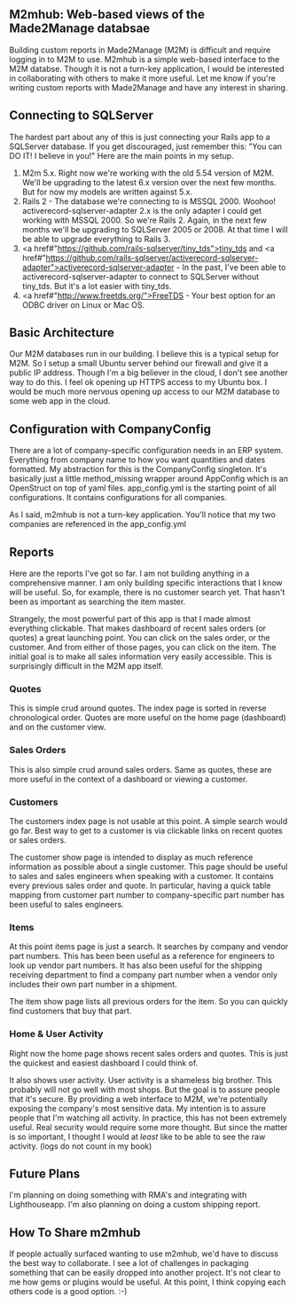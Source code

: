 ## M2mhub: Web-based views of the Made2Manage databsae

Building custom reports in Made2Manage (M2M) is difficult and require logging in to M2M to use. M2mhub is a simple web-based interface to the M2M databse.  Though it is not a turn-key application, I would be interested in collaborating with others to make it more useful. Let me know if you're writing custom reports with Made2Manage and have any interest in sharing.

## Connecting to SQLServer

The hardest part about any of this is just connecting your Rails app to a SQLServer database.  If you get discouraged, just remember this: "You can DO IT! I believe in you!"  Here are the main points in my setup. 

1. M2m 5.x.  Right now we're working with the old 5.54 version of M2M.  We'll be upgrading to the latest 6.x version over the next few months.  But for now my models are written against 5.x.
2. Rails 2 - The database we're connecting to is MSSQL 2000.  Woohoo!  activerecord-sqlserver-adapter 2.x is the only adapter I could get working with MSSQL 2000.  So we're Rails 2.  Again, in the next few months we'll be upgrading to SQLServer 2005 or 2008.  At that time I will be able to upgrade everything to Rails 3.
3. <a href#"https://github.com/rails-sqlserver/tiny_tds">tiny_tds</a> and <a href#"https://github.com/rails-sqlserver/activerecord-sqlserver-adapter">activerecord-sqlserver-adapter</a> - In the past, I've been able to activerecord-sqlserver-adapter to connect to SQLServer without tiny_tds. But it's a lot easier with tiny_tds.
4. <a href#"http://www.freetds.org/">FreeTDS</a> - Your best option for an ODBC driver on Linux or Mac OS.

## Basic Architecture

Our M2M databases run in our building. I believe this is a typical setup for M2M. So I setup a small Ubuntu server behind our firewall and give it a public IP address. Though I'm a big believer in the cloud, I don't see another way to do this. I feel ok opening up HTTPS access to my Ubuntu box. I would be much more nervous opening up access to our M2M database to some web app in the cloud.  

## Configuration with CompanyConfig

There are a lot of company-specific configuration needs in an ERP system. Everything from company name to how you want quantities and dates formatted. My abstraction for this is the CompanyConfig singleton. It's basically just a little method_missing wrapper around AppConfig which is an OpenStruct on top of yaml files.  app_config.yml is the starting point of all configurations. It contains configurations for all companies.

As I said, m2mhub is not a turn-key application. You'll notice that my two companies are referenced in the app_config.yml

## Reports

Here are the reports I've got so far. I am not building anything in a comprehensive manner. I am only building specific interactions that I know will be useful. So, for example, there is no customer search yet. That hasn't been as important as searching the item master.

Strangely, the most powerful part of this app is that I made almost everything clickable. That makes dashboard of recent sales orders (or quotes) a great launching point. You can click on the sales order, or the customer. And from either of those pages, you can click on the item. The initial goal is to make all sales information very easily accessible. This is surprisingly difficult in the M2M app itself.

### Quotes

This is simple crud around quotes. The index page is sorted in reverse chronological order. Quotes are more useful on the home page (dashboard) and on the customer view.

### Sales Orders

This is also simple crud around sales orders. Same as quotes, these are more useful in the context of a dashboard or viewing a customer.

### Customers

The customers index page is not usable at this point. A simple search would go far. Best way to get to a customer is via clickable links on recent quotes or sales orders.

The customer show page is intended to display as much reference information as possible about a single customer. This page should be useful to sales and sales engineers when speaking with a customer. It contains every previous sales order and quote. In particular, having a quick table mapping from customer part number to company-specific part number has been useful to sales engineers.

### Items

At this point items page is just a search. It searches by company and vendor part numbers. This has been been useful as a reference for engineers to look up vendor part numbers. It has also been useful for the shipping receiving department to find a company part number when a vendor only includes their own part number in a shipment.

The item show page lists all previous orders for the item. So you can quickly find customers that buy that part.

### Home & User Activity

Right now the home page shows recent sales orders and quotes. This is just the quickest and easiest dashboard I could think of.  

It also shows user activity. User activity is a shameless big brother. This probably will not go well with most shops. But the goal is to assure people that it's secure. By providing a web interface to M2M, we're potentially exposing the company's most sensitive data. My intention is to assure people that I'm watching all activity. In practice, this has not been extremely useful. Real security would require some more thought. But since the matter is so important, I thought I would at *least* like to be able to see the raw activity. (logs do not count in my book)

## Future Plans

I'm planning on doing something with RMA's and integrating with Lighthouseapp.  I'm also planning on doing a custom shipping report.

## How To Share m2mhub

If people actually surfaced wanting to use m2mhub, we'd have to discuss the best way to collaborate. I see a lot of challenges in packaging something that can be easily dropped into another project. It's not clear to me how gems or plugins would be useful. At this point, I think copying each others code is a good option. :-) 